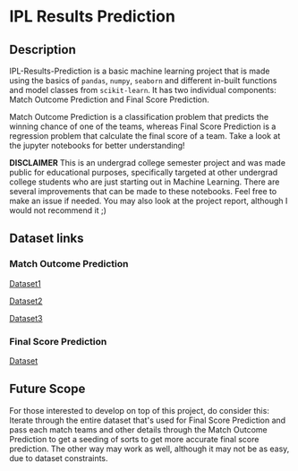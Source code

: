 # IPL Results Prediction
## Description
IPL-Results-Prediction is a basic machine learning project that is made using the basics of `pandas`, `numpy`, `seaborn` and different in-built functions and model classes from `scikit-learn`. It has two individual components: Match Outcome Prediction and Final Score Prediction.

Match Outcome Prediction is a classification problem that predicts the winning chance of one of the teams, whereas Final Score Prediction is a regression problem that calculate the final score of a team. Take a look at the jupyter notebooks for better understanding! 

**DISCLAIMER**
This is an undergrad college semester project and was made public for educational purposes, specifically targeted at other undergrad college students who are just starting out in Machine Learning. There are several improvements that can be made to these notebooks. Feel free to make an issue if needed. You may also look at the project report, although I would not recommend it ;)

## Dataset links
### Match Outcome Prediction

[Dataset1](https://www.kaggle.com/datasets/patrickb1912/ipl-complete-dataset-20082020?select=matches.csv)

[Dataset2]()

[Dataset3](https://www.kaggle.com/datasets/vora1011/ipl-2008-to-2021-all-match-dataset?select=IPL_Matches_2008_2022.csv)

### Final Score Prediction

[Dataset](https://www.kaggle.com/datasets/patrickb1912/ipl-complete-dataset-20082020?select=deliveries.csv)

## Future Scope
For those interested to develop on top of this project, do consider this: Iterate through the entire dataset that's used for Final Score Prediction and pass each match teams and other details through the Match Outcome Prediction to get a seeding of sorts to get more accurate final score prediction. The other way may work as well, although it may not be as easy, due to dataset constraints.